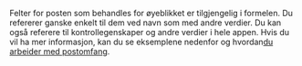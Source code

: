 Felter for posten som behandles for øyeblikket er tilgjengelig i formelen.  Du refererer ganske enkelt til dem ved navn som med andre verdier.  Du kan også referere til kontrollegenskaper og andre verdier i hele appen.  Hvis du vil ha mer informasjon, kan du se eksemplene nedenfor og hvordan[du arbeider med postomfang](../maker/canvas-apps/working-with-tables.md#record-scope). 

